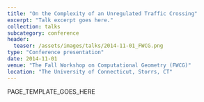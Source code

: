 ```yaml
---
title: "On the Complexity of an Unregulated Traffic Crossing"
excerpt: "Talk excerpt goes here."
collection: talks
subcategory: conference
header: 
  teaser: /assets/images/talks/2014-11-01_FWCG.png
type: "Conference presentation"
date: 2014-11-01
venue: "The Fall Workshop on Computational Geometry (FWCG)"
location: "The University of Connecticut, Storrs, CT"
---
```


PAGE_TEMPLATE_GOES_HERE

